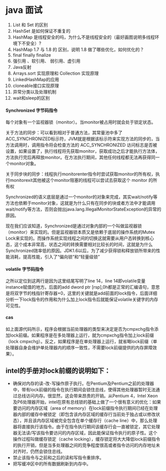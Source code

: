 # java 面试

1. List 和 Set 的区别
1. HashSet 是如何保证不重复的
1. HashMap 是线程安全的吗，为什么不是线程安全的（最好画图说明多线程环境下不安全）?
1. HashMap 1.7 与 1.8 的 区别，说明 1.8 做了哪些优化，如何优化的？
1. final finally finalize
1. 强引用 、软引用、 弱引用、虚引用
1. Java反射
1. Arrays.sort 实现原理和 Collection 实现原理
1. LinkedHashMap的应用
1. cloneable接口实现原理
1. 异常分类以及处理机制
1. wait和sleep的区别


#### Synchronized 字节码指令

每个对象有一个监视器锁（monitor）。当monitor被占用时就会处于锁定状态。

关于方法的同步：可以看到相对于普通方法，其常量池中多了ACC_SYNCHRONIZED标示符，JVM就是根据该标示符来实现方法的同步的，当方法调用时，调用指令将会检查方法的 ACC_SYNCHRONIZED 访问标志是否被设置，如果设置了，执行线程将先获取monitor，获取成功之后才能执行方法体，方法执行完后再释放monitor。在方法执行期间，其他任何线程都无法再获得同一个monitor对象。

关于同步块的同步：线程执行monitorenter指令时尝试获取monitor的所有权，执行monitorexit其他被这个monitor阻塞的线程可以尝试去获取这个 monitor 的所有权

Synchronized的语义底层是通过一个monitor的对象来完成，其实wait/notify等方法也依赖于monitor对象，这就是为什么只有在同步的块或者方法中才能调用wait/notify等方法，否则会抛出java.lang.IllegalMonitorStateException的异常的原因。

现在我们应该知道，Synchronized是通过对象内部的一个叫做监视器锁（monitor）来实现的。但是监视器锁本质又是依赖于底层的操作系统的Mutex Lock来实现的。而操作系统实现线程之间的切换这就需要从用户态转换到核心态，这个成本非常高，状态之间的转换需要相对比较长的时间，这就是为什么Synchronized效率低的原因。JDK1.6以后，为了减少获得锁和释放锁所带来的性能消耗，提高性能，引入了“偏向锁”和“轻量级锁”


#### volatile 字节码指令

之所以定位到这两行是因为这里结尾写明了line 14，line 14即volatile变量instance赋值的地方。后面的add dword ptr [rsp],0h都是正常的汇编语句，意思是将双字节的栈指针寄存器+0，这里的关键就是add前面的lock指令，后面详细分析一下lock指令的作用和为什么加上lock指令后就能保证volatile关键字的内存可见性。


#### cas

如上面源代码所示，程序会根据当前处理器的类型来决定是否为cmpxchg指令添加lock前缀。如果程序是在多处理器上运行，就为cmpxchg指令加上lock前缀（lock cmpxchg）。反之，如果程序是在单处理器上运行，就省略lock前缀（单处理器自身会维护单处理器内的顺序一致性，不需要lock前缀提供的内存屏障效果）。


## intel的手册对lock前缀的说明如下：

* 确保对内存的读-改-写操作原子执行。在Pentium及Pentium之前的处理器中，带有lock前缀的指令在执行期间会锁住总线，使得其他处理器暂时无法通过总线访问内存。很显然，这会带来昂贵的开销。从Pentium 4，Intel Xeon及P6处理器开始，intel在原有总线锁的基础上做了一个很有意义的优化：如果要访问的内存区域（area of memory）在lock前缀指令执行期间已经在处理器内部的缓存中被锁定（即包含该内存区域的缓存行当前处于独占或以修改状态），并且该内存区域被完全包含在单个缓存行（cache line）中，那么处理器将直接执行该指令。由于在指令执行期间该缓存行会一直被锁定，其它处理器无法读/写该指令要访问的内存区域，因此能保证指令执行的原子性。这个操作过程叫做缓存锁定（cache locking），缓存锁定将大大降低lock前缀指令的执行开销，但是当多处理器之间的竞争程度很高或者指令访问的内存地址未对齐时，仍然会锁住总线。
* 禁止该指令与之前和之后的读和写指令重排序。
* 把写缓冲区中的所有数据刷新到内存中。